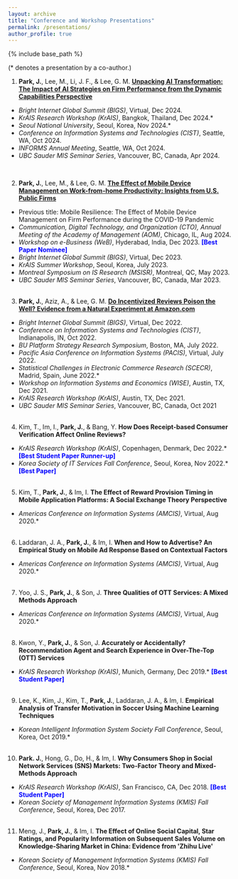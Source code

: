 ```yaml
---
layout: archive
title: "Conference and Workshop Presentations"
permalink: /presentations/
author_profile: true
---
```

 
{% include base_path %}

(\* denotes a presentation by a co-author.)

1.	**Park, J.**, Lee, M., Li, J. F., & Lee, G. M. <a href="https://jaecheol-park.github.io/workingpapers/AIOrientation">**Unpacking AI Transformation: The Impact of AI Strategies on Firm Performance from the Dynamic Capabilities Perspective**</a> 
  *	_Bright Internet Global Summit (BIGS)_, Virtual, Dec 2024.
  *	_KrAIS Research Workshop (KrAIS)_, Bangkok, Thailand, Dec 2024.*
  *	_Seoul National University_, Seoul, Korea, Nov 2024.*
  *	_Conference on Information Systems and Technologies (CIST)_, Seattle, WA, Oct 2024.
  *	_INFORMS Annual Meeting_, Seattle, WA, Oct 2024.
  *	_UBC Sauder MIS Seminar Series_, Vancouver, BC, Canada, Apr 2024.  
<br/>

2.	**Park, J.**, Lee, M., & Lee, G. M. <a href="https://jaecheol-park.github.io/workingpapers/MDM">**The Effect of Mobile Device Management on Work-from-home Productivity: Insights from U.S. Public Firms**</a>
  *	Previous title: Mobile Resilience: The Effect of Mobile Device Management on Firm Performance during the COVID-19 Pandemic
  *	_Communication, Digital Technology, and Organization (CTO), Annual Meeting of the Academy of Management (AOM)_, Chicago, IL, Aug 2024.<a href="https://journals.aom.org/doi/abs/10.5465/AMPROC.2024.18070abstract"><i class="fas fa-fw fa-link"></i></a> 
  *	_Workshop on e-Business (WeB)_, Hyderabad, India, Dec 2023. <span style="color:blue"> **[Best Paper Nominee]** </span>
  *	_Bright Internet Global Summit (BIGS)_, Virtual, Dec 2023.
  *	_KrAIS Summer Workshop_, Seoul, Korea, July 2023.
  *	_Montreal Symposium on IS Research (MSISR)_, Montreal, QC, May 2023.
  *	_UBC Sauder MIS Seminar Series_, Vancouver, BC, Canada, Mar 2023.
<br/><br/>

3.	**Park, J.**, Aziz, A., & Lee, G. M. <a href="https://jaecheol-park.github.io/workingpapers/IncentivizedReviews">**Do Incentivized Reviews Poison the Well? Evidence from a Natural Experiment at Amazon.com**</a>   
  *	_Bright Internet Global Summit (BIGS)_, Virtual, Dec 2022.
  *	_Conference on Information Systems and Technologies (CIST)_, Indianapolis, IN, Oct 2022.
  *	_BU Platform Strategy Research Symposium_, Boston, MA, July 2022.
  *	_Pacific Asia Conference on Information Systems (PACIS)_, Virtual, July 2022.
  *	_Statistical Challenges in Electronic Commerce Research (SCECR)_, Madrid, Spain, June 2022.*
  *	_Workshop on Information Systems and Economics (WISE)_, Austin, TX, Dec 2021.
  *	_KrAIS Research Workshop (KrAIS)_, Austin, TX, Dec 2021.
  *	_UBC Sauder MIS Seminar Series_, Vancouver, BC, Canada, Oct 2021
<br/><br/>

4.	Kim, T., Im, I., **Park, J.**, & Bang, Y. **How Does Receipt-based Consumer Verification Affect Online Reviews?**
  *	_KrAIS Research Workshop (KrAIS)_, Copenhagen, Denmark, Dec 2022.* <span style="color:blue"> **[Best Student Paper Runner-up]** </span>
  *	_Korea Society of IT Services Fall Conference_, Seoul, Korea, Nov 2022.* <span style="color:blue"> **[Best Paper]** </span>
<br/><br/>

5.	Kim, T., **Park, J.**, & Im, I. **The Effect of Reward Provision Timing in Mobile Application Platforms: A Social Exchange Theory Perspective**
  *	_Americas Conference on Information Systems (AMCIS)_, Virtual, Aug 2020.* <a href="https://aisel.aisnet.org/amcis2020/adv_info_systems_research/adv_info_systems_research/9//"><i class="fas fa-fw fa-link"></i></a>
<br/><br/>

6.	Laddaran, J. A., **Park, J.**, & Im, I. **When and How to Advertise? An Empirical Study on Mobile Ad Response Based on Contextual Factors**
  *	_Americas Conference on Information Systems (AMCIS)_, Virtual, Aug 2020.* <a href="https://aisel.aisnet.org/amcis2020/adv_info_systems_research/adv_info_systems_research/11/"><i class="fas fa-fw fa-link"></i></a>
<br/><br/>

7.	Yoo, J. S., **Park, J.**, & Son, J. **Three Qualities of OTT Services: A Mixed Methods Approach**
  *	_Americas Conference on Information Systems (AMCIS)_, Virtual, Aug 2020.* <a href="https://aisel.aisnet.org/amcis2020/adoption_diffusion_IT/adoption_diffusion_IT/16/"><i class="fas fa-fw fa-link"></i></a>
<br/><br/>

8.	Kwon, Y., **Park, J.**, & Son, J. **Accurately or Accidentally? Recommendation Agent and Search Experience in Over-The-Top (OTT) Services**
  *	_KrAIS Research Workshop (KrAIS)_, Munich, Germany, Dec 2019.* <span style="color:blue"> **[Best Student Paper]** </span>
<br/><br/>

9.	Lee, K., Kim, J., Kim, T., **Park, J.**, Laddaran, J. A., & Im, I. **Empirical Analysis of Transfer Motivation in Soccer Using Machine Learning Techniques**
  *	_Korean Intelligent Information System Society Fall Conference_, Seoul, Korea, Oct 2019.*
<br/><br/>

10.	**Park. J.**, Hong, G., Do, H., & Im, I. **Why Consumers Shop in Social Network Services (SNS) Markets: Two-Factor Theory and Mixed-Methods Approach**
  *	_KrAIS Research Workshop (KrAIS)_, San Francisco, CA, Dec 2018. <span style="color:blue"> **[Best Student Paper]** </span>
  *	_Korean Society of Management Information Systems (KMIS) Fall Conference_, Seoul, Korea, Dec 2017.
<br/><br/>

11. Meng, J., **Park, J.**, & Im, I. **The Effect of Online Social Capital, Star Ratings, and Popularity Information on Subsequent Sales Volume on Knowledge-Sharing Market in China: Evidence from 'Zhihu Live'**
  *	_Korean Society of Management Information Systems (KMIS) Fall Conference_, Seoul, Korea, Nov 2018.*
<br/><br/>
